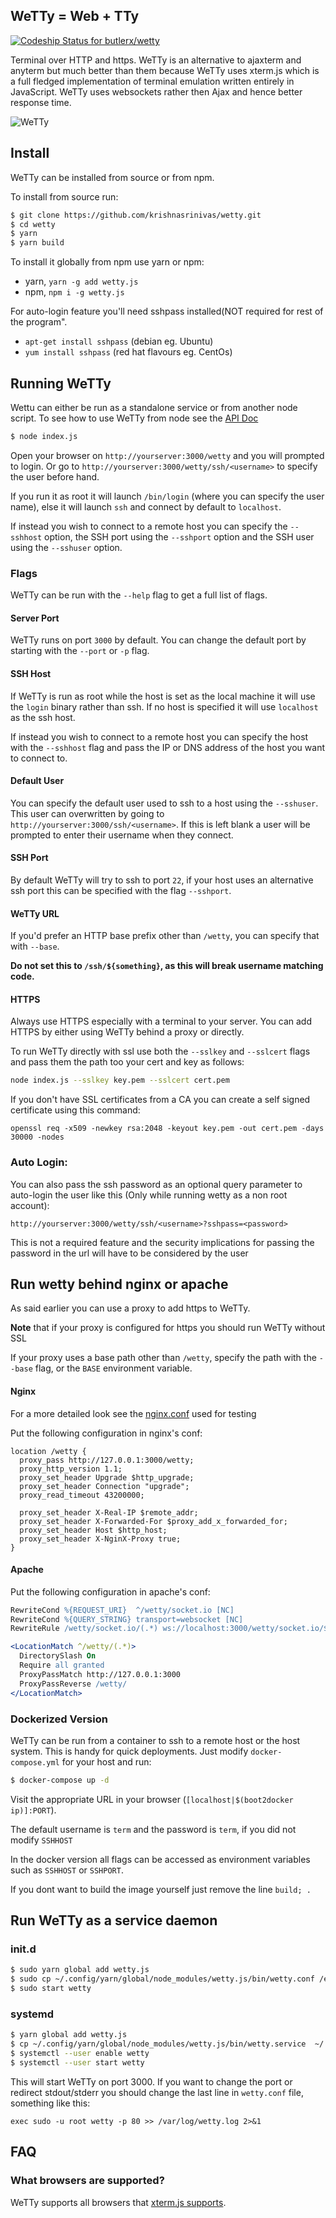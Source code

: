 ## WeTTy = Web + TTy

[ ![Codeship Status for butlerx/wetty](https://app.codeship.com/projects/caf50220-f884-0135-63bd-5231a73eac2d/status?branch=master)](https://app.codeship.com/projects/278281)

Terminal over HTTP and https. WeTTy is an alternative to ajaxterm and anyterm
but much better than them because WeTTy uses xterm.js which is a full fledged
implementation of terminal emulation written entirely in JavaScript. WeTTy uses
websockets rather then Ajax and hence better response time.

![WeTTy](/terminal.png?raw=true)

## Install

WeTTy can be installed from source or from npm.

To install from source run:

```bash
$ git clone https://github.com/krishnasrinivas/wetty.git
$ cd wetty
$ yarn
$ yarn build
```

To install it globally from npm use yarn or npm:

- yarn, `yarn -g add wetty.js`
- npm, `npm i -g wetty.js`

For auto-login feature you'll need sshpass installed(NOT required for rest of
the program".

- `apt-get install sshpass` (debian eg. Ubuntu)
- `yum install sshpass` (red hat flavours eg. CentOs)

## Running WeTTy

Wettu can either be run as a standalone service or from another node script. To
see how to use WeTTy from node see the [API Doc](./docs)

```bash
$ node index.js
```

Open your browser on `http://yourserver:3000/wetty` and you will prompted to
login. Or go to `http://yourserver:3000/wetty/ssh/<username>` to specify the
user before hand.

If you run it as root it will launch `/bin/login` (where you can specify the
user name), else it will launch `ssh` and connect by default to `localhost`.

If instead you wish to connect to a remote host you can specify the `--sshhost`
option, the SSH port using the `--sshport` option and the SSH user using the
`--sshuser` option.

### Flags

WeTTy can be run with the `--help` flag to get a full list of flags.

#### Server Port

WeTTy runs on port `3000` by default. You can change the default port by
starting with the `--port` or `-p` flag.

#### SSH Host

If WeTTy is run as root while the host is set as the local machine it will use
the `login` binary rather than ssh. If no host is specified it will use
`localhost` as the ssh host.

If instead you wish to connect to a remote host you can specify the host with
the `--sshhost` flag and pass the IP or DNS address of the host you want to
connect to.

#### Default User

You can specify the default user used to ssh to a host using the `--sshuser`.
This user can overwritten by going to `http://yourserver:3000/ssh/<username>`.
If this is left blank a user will be prompted to enter their username when they
connect.

#### SSH Port

By default WeTTy will try to ssh to port `22`, if your host uses an alternative
ssh port this can be specified with the flag `--sshport`.

#### WeTTy URL

If you'd prefer an HTTP base prefix other than `/wetty`, you can specify that
with `--base`.

**Do not set this to `/ssh/${something}`, as this will break username matching
code.**

#### HTTPS

Always use HTTPS especially with a terminal to your server. You can add HTTPS by
either using WeTTy behind a proxy or directly.

To run WeTTy directly with ssl use both the `--sslkey` and `--sslcert` flags and
pass them the path too your cert and key as follows:

```bash
node index.js --sslkey key.pem --sslcert cert.pem
```

If you don't have SSL certificates from a CA you can create a self signed
certificate using this command:

```
openssl req -x509 -newkey rsa:2048 -keyout key.pem -out cert.pem -days 30000 -nodes
```

### Auto Login:

You can also pass the ssh password as an optional query parameter to auto-login
the user like this (Only while running wetty as a non root account):

`http://yourserver:3000/wetty/ssh/<username>?sshpass=<password>`

This is not a required feature and the security implications for passing the
password in the url will have to be considered by the user

## Run wetty behind nginx or apache

As said earlier you can use a proxy to add https to WeTTy.

**Note** that if your proxy is configured for https you should run WeTTy without
SSL

If your proxy uses a base path other than `/wetty`, specify the path with the
`--base` flag, or the `BASE` environment variable.

#### Nginx

For a more detailed look see the [nginx.conf](./bin/nginx.template) used for
testing

Put the following configuration in nginx's conf:

```nginx
location /wetty {
  proxy_pass http://127.0.0.1:3000/wetty;
  proxy_http_version 1.1;
  proxy_set_header Upgrade $http_upgrade;
  proxy_set_header Connection "upgrade";
  proxy_read_timeout 43200000;

  proxy_set_header X-Real-IP $remote_addr;
  proxy_set_header X-Forwarded-For $proxy_add_x_forwarded_for;
  proxy_set_header Host $http_host;
  proxy_set_header X-NginX-Proxy true;
}
```

#### Apache

Put the following configuration in apache's conf:

```apache
RewriteCond %{REQUEST_URI}  ^/wetty/socket.io [NC]
RewriteCond %{QUERY_STRING} transport=websocket [NC]
RewriteRule /wetty/socket.io/(.*) ws://localhost:3000/wetty/socket.io/$1 [P,L]

<LocationMatch ^/wetty/(.*)>
  DirectorySlash On
  Require all granted
  ProxyPassMatch http://127.0.0.1:3000
  ProxyPassReverse /wetty/
</LocationMatch>
```

### Dockerized Version

WeTTy can be run from a container to ssh to a remote host or the host system.
This is handy for quick deployments. Just modify `docker-compose.yml` for your
host and run:

```sh
$ docker-compose up -d
```

Visit the appropriate URL in your browser
(`[localhost|$(boot2docker ip)]:PORT`).

The default username is `term` and the password is `term`, if you did not modify
`SSHHOST`

In the docker version all flags can be accessed as environment variables such as
`SSHHOST` or `SSHPORT`.

If you dont want to build the image yourself just remove the line `build; .`

## Run WeTTy as a service daemon

### init.d

```bash
$ sudo yarn global add wetty.js
$ sudo cp ~/.config/yarn/global/node_modules/wetty.js/bin/wetty.conf /etc/init
$ sudo start wetty
```

### systemd

```bash
$ yarn global add wetty.js
$ cp ~/.config/yarn/global/node_modules/wetty.js/bin/wetty.service  ~/.config/systemd/user/
$ systemctl --user enable wetty
$ systemctl --user start wetty
```

This will start WeTTy on port 3000. If you want to change the port or redirect
stdout/stderr you should change the last line in `wetty.conf` file, something
like this:

```systemd
exec sudo -u root wetty -p 80 >> /var/log/wetty.log 2>&1
```

## FAQ

### What browsers are supported?

WeTTy supports all browsers that
[xterm.js supports](https://github.com/xtermjs/xterm.js#browser-support).
